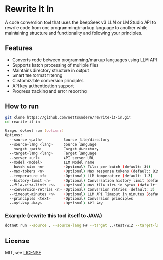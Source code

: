 # Rewrite It In

A code conversion tool that uses the DeepSeek v3 LLM or LM Studio API to rewrite code from one programming/markup language to another while maintaining structure and functionality and following your principles.

## Features

- Converts code between programming/markup languages using LLM API
- Supports batch processing of multiple files
- Maintains directory structure in output
- Smart file format filtering
- Customizable conversion principles
- API key authentication support
- Progress tracking and error reporting

## How to run
```bash
git clone https://github.com/nettsundere/rewrite-it-in.git
cd rewrite-it-in
```

```bash
Usage: dotnet run [options]
Options:
  --source <path>          Source file/directory
  --source-lang <lang>     Source language
  --target <path>          Target directory
  --target-lang <lang>     Target language
  --server <url>           API server URL
  --model <model>          LLM Model name
  --batch-size <n>         (Optional) Files per batch (default: 30)
  --max-tokens <n>         (Optional) Max response tokens (default: 8192)
  --temperature <f>        (Optional) LLM temperature (default: 1.3)
  --history-limit <n>      (Optional) Conversation history limit (default: 25)
  --file-size-limit <n>    (Optional) Max file size in bytes (default: 120_000)
  --conversion-retries <n> (Optional) Conversion retries (default: 3)
  --timeout-minutes <n>    (Optional) LLM API Timeout in minutes (default: 25)
  --principles <text>      (Optional) Conversion principles
  --api-key <key>          (Optional) API key
```

### Example (rewrite this tool itself to JAVA)
```bash
dotnet run --source . --source-lang F# --target ../test/w12 --target-lang JAVA --server https://api.deepseek.com --principles "Create standard JAVA project structure" --model "deepseek-reasoner"  --api-key REDACTED
```

## License
MIT, see [LICENSE](https://github.com/nettsundere/RewriteItIn/blob/master/LICENSE) 

